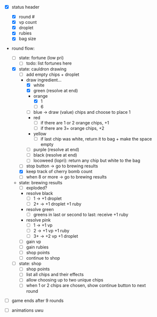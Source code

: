- [x] status header

  - [x] round #
  - [x] vp count
  - [x] droplet
  - [x] rubies
  - [x] bag size

- round flow:

  - [ ] state: fortune (low pri)
    - [ ] todo: list fortunes here
  - [x] state: cauldron drawing
    - [ ] add empty chips + droplet
    - draw ingredient...
      - [x] white
      - [x] green (resolve at end)
      - orange
        - [x] 1
        - [ ] 6
      - [ ] blue -> draw (value) chips and choose to place 1
      - red
        - [ ] if there are 1 or 2 orange chips, +1
        - [ ] if there are 3+ orange chips, +2
      - yellow
        - [ ] if last chip was white, return it to bag + make the space empty
      - [ ] purple (resolve at end)
      - [ ] black (resolve at end)
      - [ ] locoweed (lopri): return any chip but white to the bag
    - [ ] stop button -> go to brewing results
    - [x] keep track of cherry bomb count
    - [ ] when 8 or more -> go to brewing results
  - state: brewing results
    - [ ] exploded?
    - resolve black
      - [ ] 1 -> +1 droplet
      - [ ] 2+ -> +1 droplet +1 ruby
    - resolve green
      - [ ] greens in last or second to last: receive +1 ruby
    - resolve pink
      - [ ] 1 -> +1 vp
      - [ ] 2 -> +1 vp +1 ruby
      - [ ] 3+ -> +2 vp +1 droplet
    - [ ] gain vp
    - [ ] gain rubies
    - [ ] shop points
    - [ ] continue to shop
  - [ ] state: shop
    - [ ] shop points
    - [ ] list all chips and their effects
    - [ ] allow choosing up to two unique chips
    - [ ] when 1 or 2 chips are chosen, show continue button to next round

- [ ] game ends after 9 rounds

- [ ] animations uwu
